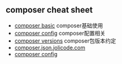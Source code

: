 ## composer cheat sheet

- [composer basic](basic.md) composer基础使用
- [composer config](config.md) composer配置相关
- [composer versions](versions.md) composer包版本约定
- [composer.json.jolicode.com](http://composer.json.jolicode.com/)
- [composer config](https://getcomposer.org/doc/06-config.md)